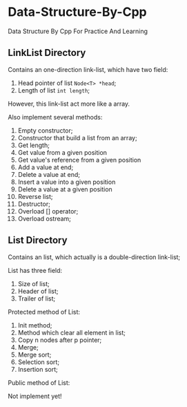 # Data-Structure-By-Cpp
Data Structure By Cpp For Practice And Learning

## LinkList Directory

Contains an one-direction link-list, which have two field:
1.  Head pointer of list `Node<T> *head`;
2.  Length of list `int length`;

However, this link-list act more like a array.

Also implement several methods:
1.  Empty constructor;
2.  Constructor that build a list from an array;
3.  Get length;
4.  Get value from a given position
5.  Get value's reference from a given position
6.  Add a value at end;
7.  Delete a value at end;
8.  Insert a value into a given position
9.  Delete a value at a given position 
10. Reverse list;
11. Destructor;
12. Overload [] operator;
13. Overload ostream;

## List Directory

Contains an list, which actually is a double-direction link-list;

List has three field:
1.  Size of list;
2.  Header of list;
3.  Trailer of list;

Protected method of List:
1.  Init method;
2.  Method which clear all element in list;
3.  Copy n nodes after p pointer;
4.  Merge;
5.  Merge sort;
6.  Selection sort;
7.  Insertion sort;

Public method of List:

Not implement yet!